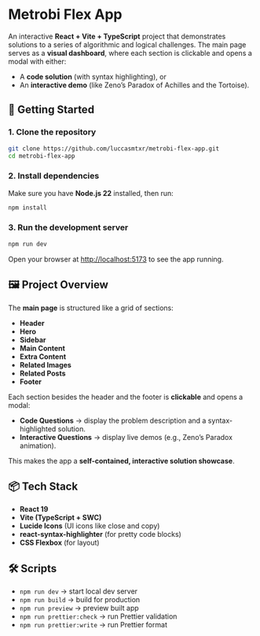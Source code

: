 # Metrobi Flex App

An interactive **React + Vite + TypeScript** project that demonstrates solutions to a series of algorithmic and logical challenges. The main page serves as a **visual dashboard**, where each section is clickable and opens a modal with either:

- A **code solution** (with syntax highlighting), or
- An **interactive demo** (like Zeno’s Paradox of Achilles and the Tortoise).

## 🚀 Getting Started

### 1. Clone the repository

```bash
git clone https://github.com/luccasmtxr/metrobi-flex-app.git
cd metrobi-flex-app
```

### 2. Install dependencies

Make sure you have **Node.js 22** installed, then run:

```bash
npm install
```

### 3. Run the development server

```bash
npm run dev
```

Open your browser at [http://localhost:5173](http://localhost:5173) to see the app running.

## 🖼️ Project Overview

The **main page** is structured like a grid of sections:

- **Header**
- **Hero**
- **Sidebar**
- **Main Content**
- **Extra Content**
- **Related Images**
- **Related Posts**
- **Footer**

Each section besides the header and the footer is **clickable** and opens a modal:

- **Code Questions** → display the problem description and a syntax-highlighted solution.
- **Interactive Questions** → display live demos (e.g., Zeno’s Paradox animation).

This makes the app a **self-contained, interactive solution showcase**.

## 📦 Tech Stack

- **React 19**
- **Vite (TypeScript + SWC)**
- **Lucide Icons** (UI icons like close and copy)
- **react-syntax-highlighter** (for pretty code blocks)
- **CSS Flexbox** (for layout)

## 🛠️ Scripts

- `npm run dev` → start local dev server
- `npm run build` → build for production
- `npm run preview` → preview built app
- `npm run prettier:check` → run Prettier validation
- `npm run prettier:write` → run Prettier format
